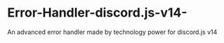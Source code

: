 # Error-Handler-discord.js-v14-
An advanced error handler made by technology power for discord.js v14
